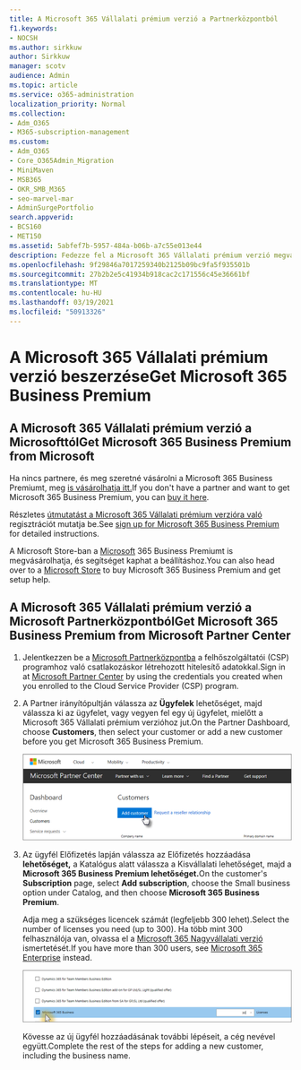 ```yaml
---
title: A Microsoft 365 Vállalati prémium verzió a Partnerközpontból
f1.keywords:
- NOCSH
ms.author: sirkkuw
author: Sirkkuw
manager: scotv
audience: Admin
ms.topic: article
ms.service: o365-administration
localization_priority: Normal
ms.collection:
- Adm_O365
- M365-subscription-management
ms.custom:
- Adm_O365
- Core_O365Admin_Migration
- MiniMaven
- MSB365
- OKR_SMB_M365
- seo-marvel-mar
- AdminSurgePortfolio
search.appverid:
- BCS160
- MET150
ms.assetid: 5abfef7b-5957-484a-b06b-a7c55e013e44
description: Fedezze fel a Microsoft 365 Vállalati prémium verzió megvásárlására vonatkozó lehetőségeket és a Microsoft Partnerközpontból való vásárláshoz rendelkezésre álló részletes útmutatót.
ms.openlocfilehash: 9f29846a7017259340b2125b09bc9fa5f935501b
ms.sourcegitcommit: 27b2b2e5c41934b918cac2c171556c45e36661bf
ms.translationtype: MT
ms.contentlocale: hu-HU
ms.lasthandoff: 03/19/2021
ms.locfileid: "50913326"
---
```

# <a name="get-microsoft-365-business-premium"></a><span data-ttu-id="58143-103">A Microsoft 365 Vállalati prémium verzió beszerzése</span><span class="sxs-lookup"><span data-stu-id="58143-103">Get Microsoft 365 Business Premium</span></span>

## <a name="get-microsoft-365-business-premium-from-microsoft"></a><span data-ttu-id="58143-104">A Microsoft 365 Vállalati prémium verzió a Microsofttól</span><span class="sxs-lookup"><span data-stu-id="58143-104">Get Microsoft 365 Business Premium from Microsoft</span></span>

<span data-ttu-id="58143-105">Ha nincs partnere, és meg szeretné vásárolni a Microsoft 365 Business Premiumt, meg [is vásárolhatja itt.](https://www.microsoft.com/en-US/microsoft-365/business)</span><span class="sxs-lookup"><span data-stu-id="58143-105">If you don't have a partner and want to get Microsoft 365 Business Premium, you can [buy it here](https://www.microsoft.com/en-US/microsoft-365/business).</span></span>

<span data-ttu-id="58143-106">Részletes [útmutatást a Microsoft 365 Vállalati prémium verzióra való](sign-up.md) regisztrációt mutatja be.</span><span class="sxs-lookup"><span data-stu-id="58143-106">See [sign up for Microsoft 365 Business Premium](sign-up.md) for detailed instructions.</span></span>

<span data-ttu-id="58143-107">A Microsoft Store-ban a [Microsoft](https://www.microsoft.com/en-us/store/locations/find-a-store?icid=en_US_Store_UH_FAS) 365 Business Premiumt is megvásárolhatja, és segítséget kaphat a beállításhoz.</span><span class="sxs-lookup"><span data-stu-id="58143-107">You can also head over to a [Microsoft Store](https://www.microsoft.com/en-us/store/locations/find-a-store?icid=en_US_Store_UH_FAS) to buy Microsoft 365 Business Premium and get setup help.</span></span>
  
## <a name="get-microsoft-365-business-premium-from-microsoft-partner-center"></a><span data-ttu-id="58143-108">A Microsoft 365 Vállalati prémium verzió a Microsoft Partnerközpontból</span><span class="sxs-lookup"><span data-stu-id="58143-108">Get Microsoft 365 Business Premium from Microsoft Partner Center</span></span>

1. <span data-ttu-id="58143-109">Jelentkezzen be a [Microsoft Partnerközpontba](https://go.microsoft.com/fwlink/p/?linkid=849910) a felhőszolgáltatói (CSP) programhoz való csatlakozáskor létrehozott hitelesítő adatokkal.</span><span class="sxs-lookup"><span data-stu-id="58143-109">Sign in at [Microsoft Partner Center](https://go.microsoft.com/fwlink/p/?linkid=849910) by using the credentials you created when you enrolled to the Cloud Service Provider (CSP) program.</span></span> 
    
2. <span data-ttu-id="58143-110">A Partner irányítópultján válassza az **Ügyfelek** lehetőséget, majd válassza ki az ügyfelet, vagy vegyen fel egy új ügyfelet, mielőtt a Microsoft 365 Vállalati prémium verzióhoz jut.</span><span class="sxs-lookup"><span data-stu-id="58143-110">On the Partner Dashboard, choose **Customers**, then select your customer or add a new customer before you get Microsoft 365 Business Premium.</span></span>
    
    ![A Microsoft Partnerközpontban vegyen fel egy ügyfelet.](../media/ec807d07-bbd2-411f-8fe1-c644cf9a3882.png)
  
3. <span data-ttu-id="58143-112">Az ügyfél Előfizetés  lapján válassza az Előfizetés hozzáadása **lehetőséget,** a Katalógus alatt válassza a Kisvállalati lehetőséget, majd a **Microsoft 365 Business Premium lehetőséget.**</span><span class="sxs-lookup"><span data-stu-id="58143-112">On the customer's **Subscription** page, select **Add subscription**, choose the Small business option under Catalog, and then choose **Microsoft 365 Business Premium**.</span></span>
    
    <span data-ttu-id="58143-113">Adja meg a szükséges licencek számát (legfeljebb 300 lehet).</span><span class="sxs-lookup"><span data-stu-id="58143-113">Select the number of licenses you need (up to 300).</span></span> <span data-ttu-id="58143-114">Ha több mint 300 felhasználója van, olvassa el a [Microsoft 365 Nagyvállalati verzió](../enterprise/index.yml) ismertetését.</span><span class="sxs-lookup"><span data-stu-id="58143-114">If you have more than 300 users, see [Microsoft 365 Enterprise](../enterprise/index.yml) instead.</span></span> 
    
    ![Az Új előfizetés lapon válassza a Kisvállalati verzió lehetőséget.](../media/52d99e89-2175-4974-84bb-dd626048541b.png)
  
    <span data-ttu-id="58143-116">Kövesse az új ügyfél hozzáadásának további lépéseit, a cég nevével együtt.</span><span class="sxs-lookup"><span data-stu-id="58143-116">Complete the rest of the steps for adding a new customer, including the business name.</span></span>

